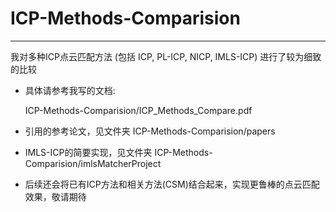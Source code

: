 # ICP-Methods-Comparision
---
我对多种ICP点云匹配方法 (包括 ICP, PL-ICP, NICP, IMLS-ICP) 进行了较为细致的比较
- 具体请参考我写的文档: 
    
  ICP-Methods-Comparision/ICP_Methods_Compare.pdf
- 引用的参考论文，见文件夹 ICP-Methods-Comparision/papers
- IMLS-ICP的简要实现，见文件夹 ICP-Methods-Comparision/imlsMatcherProject
- 后续还会将已有ICP方法和相关方法(CSM)结合起来，实现更鲁棒的点云匹配效果，敬请期待
